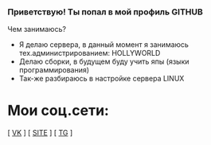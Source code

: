### Приветствую! Ты попал в мой профиль GITHUB

Чем занимаюсь?

- Я делаю сервера, в данный момент я занимаюсь тех.администрированием: HOLLYWORLD
- Делаю сборки, в будущем буду учить япы (языки программирования)
- Так-же разбираюсь в настройке сервера LINUX

# Мои соц.сети:

\[ [VK](https://vk.com/atgxxl2) \]
\[ [SITE](https://atgxxl.hollyworld.fun) \]
\[ [TG](https://t.me/atgxxl) \]
